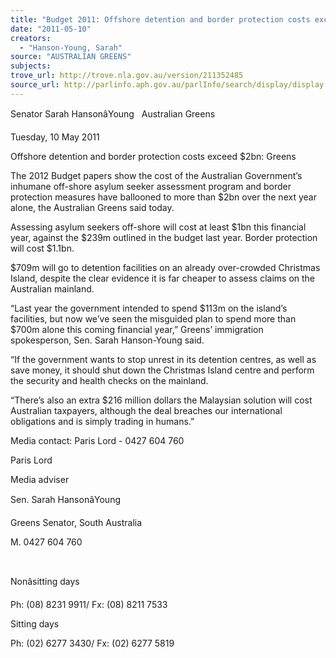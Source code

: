 ```yaml
---
title: "Budget 2011: Offshore detention and border protection costs exceed $2bn"
date: "2011-05-10"
creators:
  - "Hanson-Young, Sarah"
source: "AUSTRALIAN GREENS"
subjects:
trove_url: http://trove.nla.gov.au/version/211352485
source_url: http://parlinfo.aph.gov.au/parlInfo/search/display/display.w3p;query=Id%3A%22media/pressrel/757447%22
---
```


 Senator Sarah HansonâYoung   Australian Greens 

 Tuesday, 10 May 2011  

 Offshore detention and border protection costs exceed $2bn: Greens 

 The 2012 Budget papers show the cost of the Australian Government’s inhumane off-shore asylum  seeker assessment program and border protection measures have ballooned to more than $2bn over  the next year alone, the Australian Greens said today. 

 Assessing asylum seekers off-shore will cost at least $1bn this financial year, against the $239m  outlined in the budget last year. Border protection will cost $1.1bn.  

 $709m will go to detention facilities on an already over-crowded Christmas Island, despite the clear  evidence it is far cheaper to assess claims on the Australian mainland. 

 “Last year the government intended to spend $113m on the island’s facilities, but now we’ve seen the  misguided plan to spend more than $700m alone this coming financial year,” Greens’ immigration  spokesperson, Sen. Sarah Hanson-Young said. 

 “If the government wants to stop unrest in its detention centres, as well as save money, it should shut  down the Christmas Island centre and perform the security and health checks on the mainland. 

 “There’s also an extra $216 million dollars the Malaysian solution will cost Australian taxpayers,  although the deal breaches our international obligations and is simply trading in humans.” 

 

 Media contact: Paris Lord - 0427 604 760  

 Paris Lord 

 Media adviser 

 Sen. Sarah HansonâYoung 

 Greens Senator, South Australia 

 M. 0427 604 760 

  

 Nonâsitting days 

 Ph: (08) 8231 9911/ Fx: (08) 8211 7533 

 Sitting days 

 Ph: (02) 6277 3430/ Fx: (02) 6277 5819 


